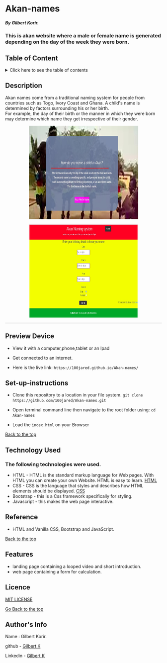 # Akan-names

##### By Gilbert Korir.
### This is akan website where a male or female name is generated depending on the day of the week they were born.

## Table of Content

<details>
  <summary> Click here to see the table of contents</summary>

+ [Description](#description)
+ [Preview Device](#Preview-Device)
+ [set up instructions](#Set-up)
+ [Technology Used](#technology-used)
+ [Reference](#reference)
+ [Features](#features)
+ [Licence](#licence)
+ [Authors Info](#author-Info)
</details>

## Description

<p>Akan names come from a traditional naming system for people from countries such as Togo, Ivory Coast and Ghana. A child's name is determined by factors surrounding his or her birth. <br> For example, the day of their birth or the manner in which they were born may determine which name they get irrespective of their gender.</p>

<p align="center"><img src="https://github.com/100jared/Akan-names/blob/master/img/landing.jpg" height="300px" width = "70%"> </p>
<p align="center"><img src="https://github.com/100jared/Akan-names/blob/master/img/naming.jpg" height="300px" width = "70%"> </p>
  
 ---

## Preview Device

* View it with a computer,phone,tablet or an Ipad

* Get connected to an internet.
  
* Here is the live link: `https://100jared.github.io/Akan-names/`

## Set-up-instructions

* Clone this repository to a location in your file system. 
`git clone https://github.com/100jared/Akan-names.git`

* Open terminal command line then navigate to the root folder using: `cd Akan-names`

* Load the `index.html` on your Browser

[Back to the top](#akan-names)

## Technology Used

### The following technologies were used.
* HTML - HTML is the standard markup language for Web pages. With HTML you can create your own Website. HTML is easy to learn. [HTML](https://www.w3schools.com/html/)
* CSS - CSS is the language that styles and describes how HTML elements should be displayed. [CSS](https://www.w3schools.com/css/)
* Bootstrap - this is a Css framework specifically for styling.
* Javascript - this makes the web page interactive.

## Reference

* HTML and Vanilla CSS, Bootstrap and JavaScript.

[Back to the top](#akan-names)

## Features

* landing page containing a looped video and short introduction.
* web page containing a form for calculation.

## Licence
[MIT LICENSE](https://github.com/100jared/Akan-names/blob/master/LICENSE)

[Go Back to the top](#akan-names)

## Author's Info
Name : Gilbert Korir.

github - [Gilbert K](https://github.com/100jared)

Linkedin - [Gilbert K](https://www.linkedin.com/public-profile/settings)

